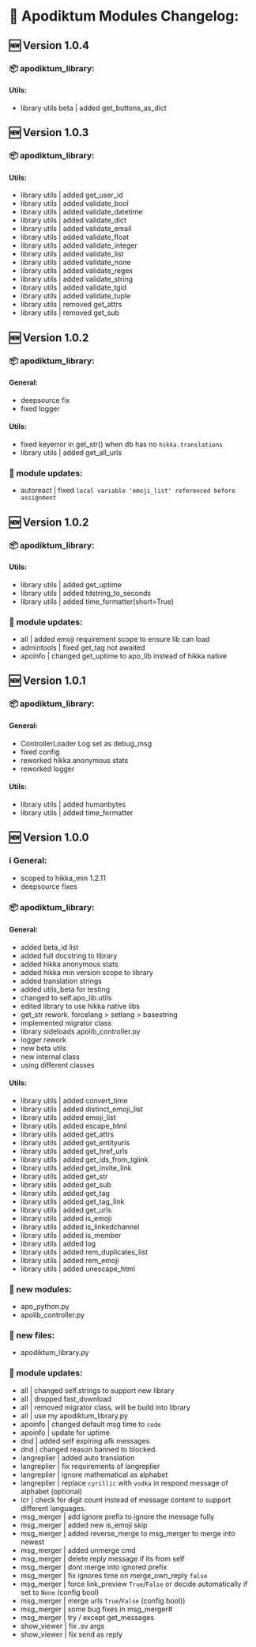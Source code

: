 # 📝 Apodiktum Modules Changelog:

## 🆕 Version 1.0.4
### 📦 apodiktum_library:
#### Utils:
- library utils beta | added get_buttons_as_dict

## 🆕 Version 1.0.3
### 📦 apodiktum_library:
#### Utils:
- library utils | added get_user_id
- library utils | added validate_bool
- library utils | added validate_datetime
- library utils | added validate_dict
- library utils | added validate_email
- library utils | added validate_float
- library utils | added validate_integer
- library utils | added validate_list
- library utils | added validate_none
- library utils | added validate_regex
- library utils | added validate_string
- library utils | added validate_tgid
- library utils | added validate_tuple
- library utils | removed get_attrs
- library utils | removed get_sub

## 🆕 Version 1.0.2
### 📦 apodiktum_library:
#### General:
- deepsource fix
- fixed logger

#### Utils:
- fixed keyerror in get_str() when db has no `hikka.translations`
- library utils | added get_all_urls

### 📃 module updates:
- autoreact | fixed `local variable 'emoji_list' referenced before assignment`

## 🆕 Version 1.0.2
### 📦 apodiktum_library:
#### Utils:
- library utils | added get_uptime
- library utils | added tdstring_to_seconds
- library utils | added time_formatter(short=True)

### 📃 module updates:
- all | added emoji requirement scope to ensure lib can load
- admintools | fixed get_tag not awaited
- apoinfo | changed get_uptime to apo_lib instead of hikka native

## 🆕 Version 1.0.1
### 📦 apodiktum_library:
#### General:
- ControllerLoader Log set as debug_msg
- fixed config
- reworked hikka anonymous stats
- reworked logger

#### Utils:
- library utils | added humanbytes
- library utils | added time_formatter

## 🆕 Version 1.0.0
### ℹ️ General:
- scoped to hikka_min 1.2.11
- deepsource fixes

### 📦 apodiktum_library:
#### General:
- added beta_id list
- added full docstring to library
- added hikka anonymous stats
- added hikka min version scope to library
- added translation strings
- added utils_beta for testing
- changed to self.apo_lib.utils
- edited library to use hikka native libs
- get_str rework. forcelang > setlang > basestring
- implemented migrator class
- library sideloads apolib_controller.py
- logger rework
- new beta utils
- new internal class
- using different classes

#### Utils:
- library utils | added convert_time
- library utils | added distinct_emoji_list
- library utils | added emoji_list
- library utils | added escape_html
- library utils | added get_attrs
- library utils | added get_entityurls
- library utils | added get_href_urls
- library utils | added get_ids_from_tglink
- library utils | added get_invite_link
- library utils | added get_str
- library utils | added get_sub
- library utils | added get_tag
- library utils | added get_tag_link
- library utils | added get_urls
- library utils | added is_emoji
- library utils | added is_linkedchannel
- library utils | added is_member 
- library utils | added log
- library utils | added rem_duplicates_list
- library utils | added rem_emoji
- library utils | added unescape_html

### 📕 new modules:
- apo_python.py
- apolib_controller.py

### 📁 new files:
- apodiktum_library.py

### 📃 module updates:
- all | changed self.strings to support new library
- all | dropped fast_download
- all | removed migrator class, will be build into library
- all | use my apodiktum_library.py
- apoinfo | changed default msg time to `code`
- apoinfo | update for uptime
- dnd | added self expiring afk messages
- dnd | changed reason banned to blocked.
- langreplier | added auto translation
- langreplier | fix requirements of langreplier
- langreplier | ignore mathematical as alphabet
- langreplier | replace `cyrillic` with `vodka` in respond message of alphabet (optional)
- lcr | check for digit count instead of message content to support different languages.
- msg_merger | add ignore prefix to ignore the message fully
- msg_merger | added new is_emoji skip
- msg_merger | added reverse_merge to msg_merger to merge into newest
- msg_merger | added unmerge cmd
- msg_merger | delete reply message if its from self
- msg_merger | dont merge into ignored prefix
- msg_merger | fix ignores time on merge_own_reply `false`
- msg_merger | force link_preview `True`/`False` or decide automatically if set to `None` (config bool)
- msg_merger | merge urls `True`/`False` (config bool))
- msg_merger | some bug fixes in msg_merger#
- msg_merger | try / except get_messages
- show_viewer | fix .sv args
- show_viewer | fix send as reply